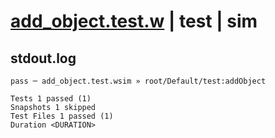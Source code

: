 # [add_object.test.w](../../../../../../tests/sdk_tests/bucket/add_object.test.w) | test | sim

## stdout.log
```log
pass ─ add_object.test.wsim » root/Default/test:addObject

Tests 1 passed (1)
Snapshots 1 skipped
Test Files 1 passed (1)
Duration <DURATION>
```

